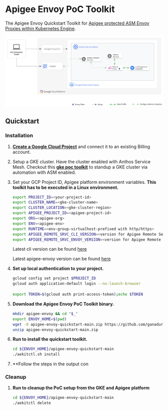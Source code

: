 # Apigee Envoy PoC Toolkit

The Apigee Envoy Quickstart Toolkit for [Apigee protected ASM Envoy Proxies within Kubernetes Engine](https://cloud.google.com/apigee/docs/api-platform/envoy-adapter/v2.0.x/example-hybrid).

![poc-setup](assets/envoy-toolkit.png)

## Quickstart 

### Installation

1. **[Create a Google Cloud Project](https://cloud.google.com/resource-manager/docs/creating-managing-projects)** and connect it to an existing Billing account.

2. Setup a GKE cluster. Have the cluster enabled with Anthos Service Mesh. Checkout this **[gke poc toolkit](https://github.com/GoogleCloudPlatform/gke-poc-toolkit)** to standup a GKE cluster via automation with ASM enabled.

3. Set your GCP Project ID, Apigee platform environment variables. **This toolkit has to be executed in a Linux environment.** 
    ```bash
    export PROJECT_ID=<your-project-id>
    export CLUSTER_NAME=<gke-cluster-name>
    export CLUSTER_LOCATION=<gke-cluster-region>
    export APIGEE_PROJECT_ID=<apigee-project-id>
    export ORG=<apigee-org>
    export ENV=<apigee-env>
    export RUNTIME=<env-group-virtualhost-prefixed with http/https>
    export APIGEE_REMOTE_SRVC_CLI_VERSION=<version for Apigee Remote Service cli for Envoy>
    export APIGEE_REMOTE_SRVC_ENVOY_VERSION=<version for Apigee Remote Service for Envoy>
    ```
    Latest cli version can be found [here](https://github.com/apigee/apigee-remote-service-cli/releases/tag/v2.0.5)
    
    Latest apigee-envoy version can be found [here](https://github.com/apigee/apigee-remote-service-envoy/releases/tag/v2.0.5)

4. **Set up local authentication to your project.**
    ```bash
    gcloud config set project $PROJECT_ID
    gcloud auth application-default login --no-launch-browser

    export TOKEN=$(gcloud auth print-access-token);echo $TOKEN
    ```

5. **Download the Apigee Envoy PoC Toolkit binary.** 
    ```bash
    mkdir apigee-envoy && cd "$_"
    export ENVOY_HOME=$(pwd)
    wget -O apigee-envoy-quickstart-main.zip https://github.com/ganadurai/apigee-envoy-quickstart/archive/refs/heads/main.zip
    unzip apigee-envoy-quickstart-main.zip
    ```

6. **Run to install the quickstart toolkit.**
    ```bash 
    cd ${ENVOY_HOME}/apigee-envoy-quickstart-main
    ./aekitctl.sh install
    ```

8. **Follow the steps in the output con


### Cleanup

1. **Run to cleanup the PoC setup from the GKE and Apigee platform**
    ```bash
    cd ${ENVOY_HOME}/apigee-envoy-quickstart-main
    ./aekitctl delete
    ```